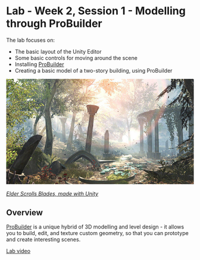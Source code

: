 # Lab - Week 2, Session 1 - Modelling through ProBuilder

The lab focuses on:

+ The basic layout of the Unity Editor
+ Some basic controls for moving around the scene
+ Installing [ProBuilder](https://unity.com/features/probuilder)
+ Creating a basic model of a two-story building, using ProBuilder

![Elder Scrolls Blades](./images/elder-scrolls-blades-made-with-unity.jpg)

[_Elder Scrolls Blades, made with Unity_](https://unity.com/how-to/beginner/level-design-tips)

## Overview

[ProBuilder](https://unity3d.com/unity/features/worldbuilding/probuilder) is a unique hybrid of 3D modelling and level design - it allows you to build, edit, and texture custom geometry, so that you can prototype and create interesting scenes.

[Lab video](https://youtu.be/rHr3O3w_-bI)
